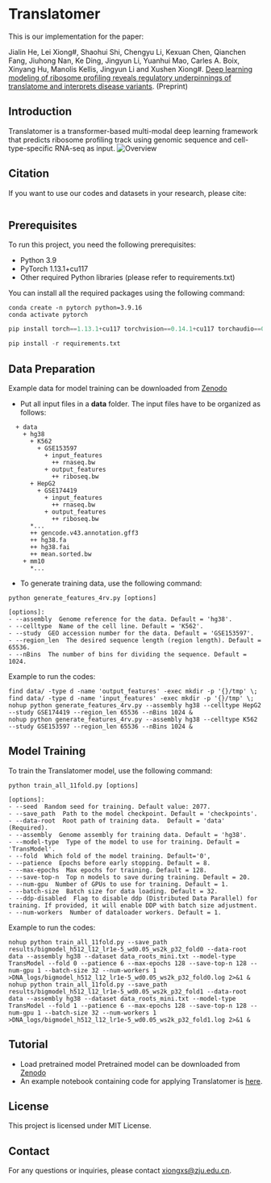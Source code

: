 # Translatomer
This is our implementation for the paper:

Jialin He, Lei Xiong#, Shaohui Shi, Chengyu Li, Kexuan Chen, Qianchen Fang, Jiuhong Nan, Ke Ding, Jingyun Li, Yuanhui Mao, Carles A. Boix, Xinyang Hu, Manolis Kellis, Jingyun Li and Xushen Xiong#. [Deep learning modeling of ribosome profiling reveals regulatory underpinnings of translatome and interprets disease variants](https://www.biorxiv.org/content/10.1101/2024.02.26.582217v1).
(Preprint)

## Introduction
Translatomer is a transformer-based multi-modal deep learning framework that predicts ribosome profiling track using genomic sequence and cell-type-specific RNA-seq as input.
![Overview](https://github.com/xiongxslab/Translatomer/blob/9d26528ab055353b61e7602886099afba1c299ee/img/Model_overview.png)

## Citation
If you want to use our codes and datasets in your research, please cite:
```

```

## Prerequisites
To run this project, you need the following prerequisites:
- Python 3.9
- PyTorch 1.13.1+cu117
- Other required Python libraries (please refer to requirements.txt)

You can install all the required packages using the following command:
```
conda create -n pytorch python=3.9.16
conda activate pytorch
```
```python
pip install torch==1.13.1+cu117 torchvision==0.14.1+cu117 torchaudio==0.13.1 --extra-index-url https://download.pytorch.org/whl/cu117
```
```python
pip install -r requirements.txt 
```

## Data Preparation
Example data for model training can be downloaded from [Zenodo](https://doi.org/10.5281/zenodo.13709746)
- Put all input files in a **data** folder. The input files have to be organized as follows:
```
  + data
    + hg38
      + K562
        + GSE153597
          + input_features
            ++ rnaseq.bw 
          + output_features
            ++ riboseq.bw 
      + HepG2
        + GSE174419
          + input_features
            ++ rnaseq.bw 
          + output_features
            ++ riboseq.bw 
      *...
      ++ gencode.v43.annotation.gff3
      ++ hg38.fa
      ++ hg38.fai
      ++ mean.sorted.bw
    + mm10
      *...
```
- To generate training data, use the following command:
```
python generate_features_4rv.py [options]

[options]:
- --assembly  Genome reference for the data. Default = 'hg38'.
- --celltype  Name of the cell line. Default = 'K562'.
- --study  GEO accession number for the data. Default = 'GSE153597'.
- --region_len  The desired sequence length (region length). Default = 65536.
- --nBins  The number of bins for dividing the sequence. Default = 1024.

```

Example to run the codes:
```
find data/ -type d -name 'output_features' -exec mkdir -p '{}/tmp' \;
find data/ -type d -name 'input_features' -exec mkdir -p '{}/tmp' \;
nohup python generate_features_4rv.py --assembly hg38 --celltype HepG2 --study GSE174419 --region_len 65536 --nBins 1024 &
nohup python generate_features_4rv.py --assembly hg38 --celltype K562 --study GSE153597 --region_len 65536 --nBins 1024 &
```

## Model Training
To train the Translatomer model, use the following command:
```
python train_all_11fold.py [options]

[options]:
- --seed  Random seed for training. Default value: 2077.
- --save_path  Path to the model checkpoint. Default = 'checkpoints'.
- --data-root  Root path of training data.  Default = 'data' (Required).
- --assembly  Genome assembly for training data. Default = 'hg38'.
- --model-type  Type of the model to use for training. Default = 'TransModel'.
- --fold  Which fold of the model training. Default='0',
- --patience  Epochs before early stopping. Default = 8.
- --max-epochs  Max epochs for training. Default = 128.
- --save-top-n  Top n models to save during training. Default = 20.
- --num-gpu  Number of GPUs to use for training. Default = 1.
- --batch-size  Batch size for data loading. Default = 32.
- --ddp-disabled  Flag to disable ddp (Distributed Data Parallel) for training. If provided, it will enable DDP with batch size adjustment.
- --num-workers  Number of dataloader workers. Default = 1.
```
Example to run the codes:
```
nohup python train_all_11fold.py --save_path results/bigmodel_h512_l12_lr1e-5_wd0.05_ws2k_p32_fold0 --data-root data --assembly hg38 --dataset data_roots_mini.txt --model-type TransModel --fold 0 --patience 6 --max-epochs 128 --save-top-n 128 --num-gpu 1 --batch-size 32 --num-workers 1 >DNA_logs/bigmodel_h512_l12_lr1e-5_wd0.05_ws2k_p32_fold0.log 2>&1 &
nohup python train_all_11fold.py --save_path results/bigmodel_h512_l12_lr1e-5_wd0.05_ws2k_p32_fold1 --data-root data --assembly hg38 --dataset data_roots_mini.txt --model-type TransModel --fold 1 --patience 6 --max-epochs 128 --save-top-n 128 --num-gpu 1 --batch-size 32 --num-workers 1 >DNA_logs/bigmodel_h512_l12_lr1e-5_wd0.05_ws2k_p32_fold1.log 2>&1 &
```

## Tutorial
- Load pretrained model
Pretrained model can be downloaded from [Zenodo](https://doi.org/10.5281/zenodo.13709746)
- An example notebook containing code for applying Translatomer is [here](https://github.com/xiongxslab/Translatomer/blob/main/Tutorial.ipynb).

## License
This project is licensed under MIT License.

## Contact
For any questions or inquiries, please contact xiongxs@zju.edu.cn.
